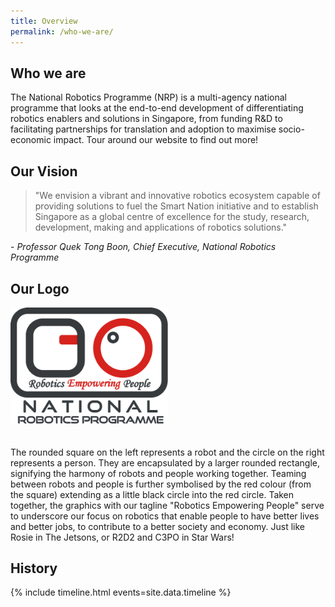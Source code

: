 ```yaml
---
title: Overview
permalink: /who-we-are/
---
```

## Who we are
The National Robotics Programme (NRP) is a multi-agency national programme that looks at the end-to-end development of differentiating robotics enablers and solutions in Singapore, from funding R&D to facilitating partnerships for translation and adoption to maximise socio-economic impact. Tour around our website to find out more!

## Our Vision
>"We envision a vibrant and innovative robotics ecosystem capable of providing solutions to fuel the Smart Nation initiative and to establish Singapore as a global centre of excellence for the study, research, development, making and applications of robotics solutions."  
  
\- *Professor Quek Tong Boon, Chief Executive, National Robotics Programme*  
  
## Our Logo
<img style="max-width:50%;margin-bottom:20px;" src="/images/nrp-logo.png">
  
The rounded square on the left represents a robot and the circle on the right represents a person. They are encapsulated by a larger rounded rectangle, signifying the harmony of robots and people working together. Teaming between robots and people is further symbolised by the red colour (from the square) extending as a little black circle into the red circle. Taken together, the graphics with our tagline "Robotics Empowering People" serve to underscore our focus on robotics that enable people to have better lives and better jobs, to contribute to a better society and economy. Just like Rosie in The Jetsons, or R2D2 and C3PO in Star Wars!
  
## History
  
{% include timeline.html events=site.data.timeline %}